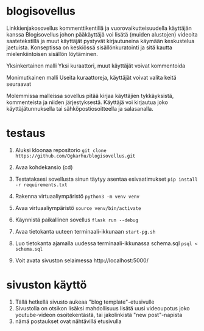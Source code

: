 # blogisovellus
Linkkienjakosovellus kommenttikentillä ja vuorovaikutteisuudella käyttäjän kanssa
Blogisovellus johon pääkäyttäjä voi lisätä (muiden alustojen) videoita saatetekstillä ja muut käyttäjät pystyvät kirjautuneina käymään keskustelua jaetuista.
Konseptissa on keskiössä sisällönkuratointi ja sitä kautta mielenkiintoisen sisällön löytäminen.

Yksinkertainen malli
Yksi kuraattori, muut käyttäjät voivat kommentoida

Monimutkainen malli
Useita kuraattoreja, käyttäjät voivat valita keitä seuraavat

Molemmissa malleissa sovellus pitää kirjaa käyttäjien tykkäyksistä, kommenteista ja niiden järjestyksestä.
Käyttäjä voi kirjautua joko käyttäjätunnuksella tai sähköpostiosoitteella ja salasanalla.

# testaus
1. Aluksi kloonaa repositorio
    ```git clone https://github.com/Ogkarhu/blogisovellus.git```
2. Avaa kohdekansio (cd)

3. Testataksesi sovellusta sinun täytyy asentaa esivaatimukset
    ```pip install -r requirements.txt```

4. Rakenna virtuaaliympäristö
    ```python3 -m venv venv```

5. Avaa virtuaaliympäristö
    ```source venv/bin/activate```


6. Käynnistä paikallinen sovellus
    ```flask run --debug```

7. Avaa tietokanta uuteen terminaali-ikkunaan 
    ```start-pg.sh```

8. Luo tietokanta ajamalla uudessa terminaali-ikkunassa schema.sql
    ```psql < schema.sql```

9. Voit avata sivuston selaimessa
    http://localhost:5000/

# sivuston käyttö
1. Tällä hetkellä sivusto aukeaa "blog template"-etusivulle
2. Sivustolla on otsikon lisäksi mahdollisuus lisätä uusi videoupotus 
joko youtube-videon osoitekentästä, tai jakolinkistä "new post"-napista
3. nämä postaukset ovat nähtävillä etusivulla



